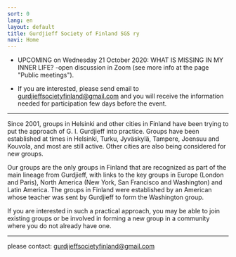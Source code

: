```yaml
---
sort: 0
lang: en
layout: default
title: Gurdjieff Society of Finland SGS ry
navi: Home
---
```

- UPCOMING on Wednesday 21 October 2020: WHAT IS MISSING IN MY INNER LIFE? 
-open discussion in Zoom (see more info at the page "Public meetings").

- If you are interested, please send email to gurdjieffsocietyfinland@gmail.com 
and you will receive the information needed for participation few days before the event.

---

Since 2001, groups in Helsinki and other cities in Finland have been trying to
put the approach of G. I. Gurdjieff into practice. Groups have been established
at times in Helsinki, Turku, Jyväskylä, Tampere, Joensuu and Kouvola, and most
are still active. Other cities are also being considered for new groups.

Our groups are the only groups in Finland that are recognized as part of the
main lineage from Gurdjieff, with links to the key groups in Europe (London and
Paris), North America (New York, San Francisco and Washington) and Latin
America.  The groups in Finland were established by an American whose teacher
was sent by Gurdjieff to form the Washington  group.

If you are interested in such a practical approach, you may be able to join
existing groups or be involved in forming a new group in a community where you
do not already have one.



---

please contact:  gurdjieffsocietyfinland@gmail.com
